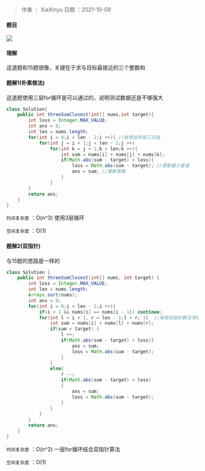 >作者 ： XiaXinyu
>日期 ：2021-10-08



#### 题目

![](https://z3.ax1x.com/2021/10/08/59oml9.png)



#### 理解

这道题和15题很像，关键在于求与目标最接近的三个整数和



#### 题解1(朴素做法) 

这道题使用三层for循环是可以通过的，说明测试数据还是不够强大



```java
class Solution{
    public int threeSumClosest(int[] nums,int target){
        int loss = Integer.MAX_VALUE; 
        int ans = 0;
        int len = nums.length;
        for(int i = 0;i < len - 2;i ++){ //枚举出所有三元组
            for(int j = i + 1;j < len - 1;j ++)
                for(int k = j + 1;k < len;k ++){
                    int sum = nums[i] + nums[j] + nums[k];
                    if(Math.abs(sum - target) < loss){
                        loss = Math.abs(sum - target); //更新最小差值
                        ans = sum; //更新答案
                    }
                }
        }
        return ans;
    }
}
```



`时间复杂度` ：O(n^3) 使用3层循环  

`空间复杂度` ：O(1) 


#### 题解2(双指针)

与15题的思路是一样的

```java
class Solution {
    public int threeSumClosest(int[] nums, int target) {
        int loss = Integer.MAX_VALUE;
        int len = nums.length;
        Arrays.sort(nums);
        int ans = 0;
        for(int i = 0;i < len - 2;i ++){ 
            if(i > 1 && nums[i] == nums[i - 1]) continue;
            for(int l = i + 1, r = len - 1;l < r; ){  //采用双指针算法寻找最接近target的三个整数和
                int sum = nums[i] + nums[l] + nums[r];
                if(sum < target) {
                    l ++;
                    if(Math.abs(sum - target) < loss){
                        ans = sum; 
                        loss = Math.abs(sum - target);
                    }
                }
                else{
                    r --;
                    if(Math.abs(sum - target) < loss) 
                    {
                        ans = sum;
                        loss = Math.abs(sum - target);
                    }
                }
            }
        }
        return ans;
    }
}
```



`时间复杂度` ：O(n^2) 一层for循环结合双指针算法  

`空间复杂度` ：O(1) 
